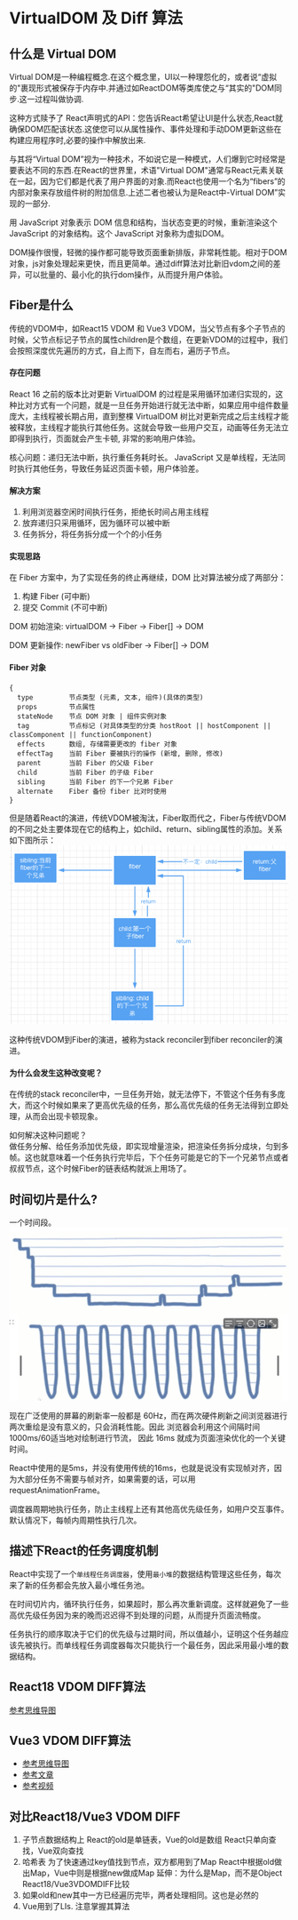 # VirtualDOM 及 Diff 算法

## 什么是 Virtual DOM
Virtual DOM是一种编程概念.在这个概念里，UI以一种理怨化的，或者说“虚拟的"裹现形式被保存于内存中.并通过如ReactDOM等类库使之与“其实的"DOM同步.这一过程叫做协调.

这种方式赎予了 React声明式的API：您告诉React希望让UI是什么状态,React就确保DOM匹配该状态.这使您可以从属性操作、事件处理和手动DOM更新这些在构建应用程序时,必要的操作中解放出来.

与其将“Virtual DOM”视为一种技术，不如说它是一种模式，人们爆到它时经常是要表达不同的东西.在React的世界里，术语"Virtual DOM"通常与React元素关联在一起，因为它们都是代表了用户界面的对象.而React也使用一个名为“fibers”的内部对象来存放组件树的附加信息.上述二者也被认为是React中-Virtual DOM”实现的一部分.

用 JavaScript 对象表示 DOM 信息和结构，当状态变更的时候，重新渲染这个 JavaScript 的对象结构。这个 JavaScript 对象称为虚拟DOM。

DOM操作很慢，轻微的操作都可能导致页面重新排版，非常耗性能。相对于DOM对象，js对象处理起来更快，而且更简单。通过diff算法对比新旧vdom之间的差异，可以批量的、最小化的执行dom操作，从而提升用户体验。


## Fiber是什么
传统的VDOM中，如React15 VDOM 和 Vue3 VDOM，当父节点有多个子节点的时候，父节点标记子节点的属性children是个数组，在更新VDOM的过程中，我们会按照深度优先遍历的方式，自上而下，自左而右，遍历子节点。

#### 存在问题

React 16 之前的版本比对更新 VirtualDOM 的过程是采用循环加递归实现的，这种比对方式有一个问题，就是一旦任务开始进行就无法中断，如果应用中组件数量庞大，主线程被长期占用，直到整棵 VirtualDOM 树比对更新完成之后主线程才能被释放，主线程才能执行其他任务。这就会导致一些用户交互，动画等任务无法立即得到执行，页面就会产生卡顿, 非常的影响用户体验。

核心问题：递归无法中断，执行重任务耗时长。 JavaScript 又是单线程，无法同时执行其他任务，导致任务延迟页面卡顿，用户体验差。

#### 解决方案

1. 利用浏览器空闲时间执行任务，拒绝长时间占用主线程
2. 放弃递归只采用循环，因为循环可以被中断
3. 任务拆分，将任务拆分成一个个的小任务

#### 实现思路

在 Fiber 方案中，为了实现任务的终止再继续，DOM 比对算法被分成了两部分：

1. 构建 Fiber (可中断)
2. 提交 Commit (不可中断)

DOM 初始渲染: virtualDOM -> Fiber -> Fiber[] -> DOM

DOM 更新操作: newFiber vs oldFiber -> Fiber[] -> DOM

#### Fiber 对象

```
{
  type         节点类型 (元素, 文本, 组件)(具体的类型)
  props        节点属性
  stateNode    节点 DOM 对象 | 组件实例对象
  tag          节点标记 (对具体类型的分类 hostRoot || hostComponent || classComponent || functionComponent)
  effects      数组, 存储需要更改的 fiber 对象
  effectTag    当前 Fiber 要被执行的操作 (新增, 删除, 修改)
  parent       当前 Fiber 的父级 Fiber
  child        当前 Fiber 的子级 Fiber
  sibling      当前 Fiber 的下一个兄弟 Fiber
  alternate    Fiber 备份 fiber 比对时使用
}
```

但是随着React的演进，传统VDOM被淘汰，Fiber取而代之，Fiber与传统VDOM的不同之处主要体现在它的结构上，如child、return、sibling属性的添加。关系如下图所示：
![1.png](./images/10.png)

这种传统VDOM到Fiber的演进，被称为stack reconciler到fiber reconciler的演进。

#### 为什么会发生这种改变呢？

在传统的stack reconciler中，一旦任务开始，就无法停下，不管这个任务有多庞大，而这个时候如果来了更高优先级的任务，那么高优先级的任务无法得到立即处理，从而会出现卡顿现象。

如何解决这种问题呢？  
做任务分解、给任务添加优先级，即实现增量渲染，把渲染任务拆分成块，匀到多帧。这也就意味着一个任务执行完毕后，下个任务可能是它的下一个兄弟节点或者叔叔节点，这个时候Fiber的链表结构就派上用场了。

## 时间切片是什么?
一个时间段。
![1.png](./images/11.png)

现在广泛使用的屏幕的刷新率一般都是 60Hz，而在两次硬件刷新之间浏览器进行两次重绘是没有意义的，只会消耗性能。因此 浏览器会利用这个间隔时间1000ms/60适当地对绘制进行节流， 因此 16ms 就成为页面渲染优化的一个关键时间。 

React中使用的是5ms，并没有使用传统的16ms，也就是说没有实现帧对齐，因为大部分任务不需要与帧对齐，如果需要的话，可以用 requestAnimationFrame。

调度器周期地执行任务，防止主线程上还有其他高优先级任务，如用户交互事件。默认情况下，每帧内周期性执行几次。

## 描述下React的任务调度机制
React中实现了一个`单线程任务调度器`，使用`最小堆`的数据结构管理这些任务，每次来了新的任务都会先放入最小堆任务池。

在时间切片内，循环执行任务，如果超时，那么再次重新调度。这样就避免了一些高优先级任务因为来的晚而迟迟得不到处理的问题，从而提升页面流畅度。

任务执行的顺序取决于它们的优先级与过期时间，所以值越小，证明这个任务越应该先被执行。而单线程任务调度器每次只能执行一个最任务，因此采用最小堆的数据结构。

## React18 VDOM DIFF算法

[参考思维导图](https://www.processon.com/view/link/61b20cab1e08534ca6ddc6f8?spm=wolai.workspace.0.0.7885398eMuh3KS)

## Vue3 VDOM DIFF算法

- [参考思维导图](https://www.processon.com/view/link/61b20cab1e08534ca6ddc6f8?spm=wolai.workspace.0.0.7885398eMuh3KS)
- [参考文章](https://mp.weixin.qq.com/s/-5XD6eYoEWgw_fcD2GVpjQ?spm=wolai.workspace.0.0.165d30aaUWmjyK)
- [参考视频](https://www.bilibili.com/video/BV1QL4y1u7Nd/?spm=wolai.workspace.0.0.165d30aaUWmjyK&spm_id_from=333.999.0.0&vd_source=ce7ca0ac5a3d9bb363768d9e1ce9fbfb)
## 对比React18/Vue3 VDOM DIFF
1. 子节点数据结构上 React的old是单链表，Vue的old是数组 React只单向查找，Vue双向查找
2. 哈希表 为了快速通过key值找到节点，双方都用到了Map React中根据old做出Map，Vue中则是根据new做成Map 延伸：为什么是Map，而不是Object
React18/Vue3VDOMDIFF比较
3. 如果old和new其中一方已经遍历完毕，两者处理相同。这也是必然的
4. Vue用到了LIs. 注意掌握其算法